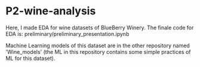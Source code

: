 # P2-wine-analysis
Here, I made EDA for wine datasets of BlueBerry Winery. The finale code for EDA is: preliminary/preliminary_presentation.ipynb

Machine Learning models of this dataset are in the other repository named 'Wine_models' (the ML in this repository contains some simple practices of ML for this dataset).
